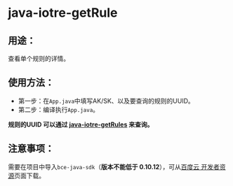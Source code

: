 # java-iotre-getRule

## 用途：

查看单个规则的详情。

## 使用方法：

* 第一步：在`App.java`中填写AK/SK、以及要查询的规则的UUID。
* 第二步：编译执行`App.java`。

**规则的UUID 可以通过 [java-iotre-getRules](../java-iotre-getRules) 来查询。**

## 注意事项：

需要在项目中导入`bce-java-sdk`（**版本不能低于 0.10.12**），可从[百度云 开发者资源](https://cloud.baidu.com/doc/Developer/index.html)页面下载。